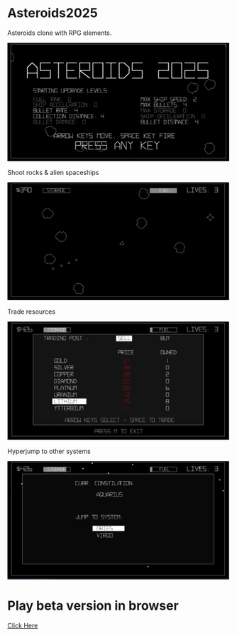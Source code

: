 # Asteroids2025

Asteroids clone with RPG elements.

<img src="./images/title.png" alt="Title screen of Asteroids2025" width="500">

Shoot rocks & alien spaceships

<img src="./images/fight.png" alt="Typical gameplay of shooting asteriods" width="500">
<!--img src="./images/fight1.png" alt="Alternate gampeplay screenshot" width="500"-->

Trade resources

<img src="./images/trade.png" alt="Selling resources" width="500">

Hyperjump to other systems

<img src="./images/jump.png" alt="A menu for jumping to other systems" width="500">

# Play beta version in browser

[Click Here](https://doomlazer.github.io/Asteroids2025)